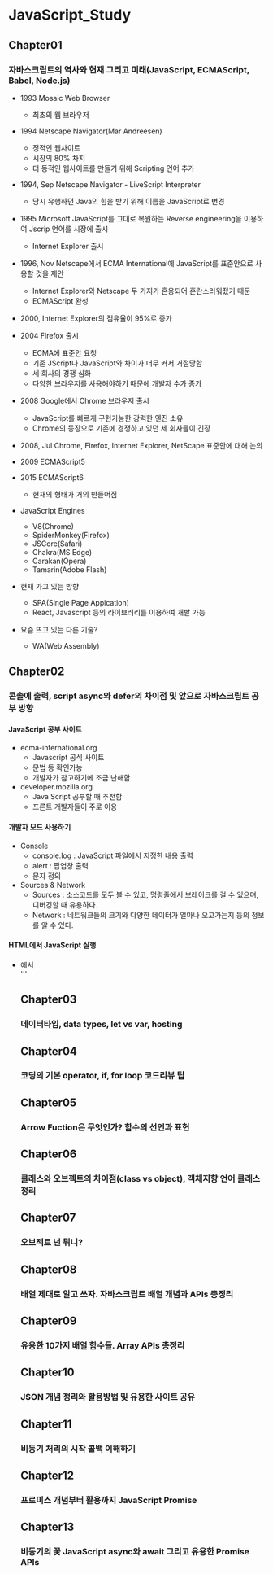 # JavaScript_Study
## Chapter01
### 자바스크립트의 역사와 현재 그리고 미래(JavaScript, ECMAScript, Babel, Node.js)
- 1993 Mosaic Web Browser
  - 최초의 웹 브라우저
- 1994 Netscape Navigator(Mar Andreesen) 
  - 정적인 웹사이트
  - 시장의 80% 차지
  - 더 동적인 웹사이트를 만들기 위해 Scripting 언어 추가
- 1994, Sep Netscape Navigator - LiveScript Interpreter
  - 당시 유행하던 Java의 힘을 받기 위해 이름을 JavaScript로 변경
- 1995 Microsoft JavaScript를 그대로 복원하는 Reverse engineering을 이용하여 Jscrip 언어를 시장에 출시
  - Internet Explorer 출시
- 1996, Nov Netscape에서 ECMA International에 JavaScript를 표준안으로 사용할 것을 제안
  - Internet Explorer와 Netscape 두 가지가 혼용되어 혼란스러워졌기 때문
  - ECMAScript 완성
- 2000, Internet Explorer의 점유율이 95%로 증가
- 2004 Firefox 출시
  - ECMA에 표준안 요청
  - 기존 JScript나 JavaScript와 차이가 너무 커서 거절당함
  - 세 회사의 경쟁 심화
  - 다양한 브라우저를 사용해야하기 때문에 개발자 수가 증가
- 2008 Google에서 Chrome 브라우저 출시
  - JavaScript를 빠르게 구현가능한 강력한 엔진 소유
  - Chrome의 등장으로 기존에 경쟁하고 있던 세 회사들이 긴장
- 2008, Jul Chrome, Firefox, Internet Explorer, NetScape 표준안에 대해 논의
- 2009 ECMAScript5
- 2015 ECMAScript6
  - 현재의 형태가 거의 만들어짐
 
 
- JavaScript Engines
  - V8(Chrome)
  - SpiderMonkey(Firefox)
  - JSCore(Safari)
  - Chakra(MS Edge)
  - Carakan(Opera)
  - Tamarin(Adobe Flash)

- 현재 가고 있는 방향
  - SPA(Single Page Appication)
  - React, Javascript 등의 라이브러리를 이용하여 개발 가능
 
- 요즘 뜨고 있는 다른 기술?
  - WA(Web Assembly)


## Chapter02
### 콘솔에 출력, script async와 defer의 차이점 및 앞으로 자바스크립트 공부 방향
#### JavaScript 공부 사이트
- ecma-international.org
  - Javascript 공식 사이트
  - 문법 등 확인가능
  - 개발자가 참고하기에 조금 난해함
- developer.mozilla.org
  - Java Script 공부할 때 추천함
  - 프론트 개발자들이 주로 이용

#### 개발자 모드 사용하기
- Console
  - console.log : JavaScript 파일에서 지정한 내용 출력
  - alert : 팝업창 출력
  - 문자 정의
- Sources & Network
  - Sources : 소스코드를 모두 볼 수 있고, 명령줄에서 브레이크를 걸 수 있으며, 디버깅할 때 유용하다.
  - Network : 네트워크들의 크기와 다양한 데이터가 얼마나 오고가는지 등의 정보를 알 수 있다.

#### HTML에서 JavaScript 실행
- <head>에서 <script> 실행
'''html
  <!DOCTYPE html>
<html lang="en">
<head>
    <meta charset="UTF-8">
    <meta http-equiv="X-UA-Compatible" content="IE=edge">
    <meta name="viewport" content="width=device-width, initial-scale=1.0">
    <title>Document</title>
    <script src="main.js"></script>
</head>
<body>
    <div></div>
</body>
</html>
'''

  ## Chapter03
### 데이터타입, data types, let vs var, hosting

## Chapter04
### 코딩의 기본 operator, if, for loop 코드리뷰 팁

## Chapter05
### Arrow Fuction은 무엇인가? 함수의 선언과 표현

## Chapter06
### 클래스와 오브젝트의 차이점(class vs object), 객체지향 언어 클래스 정리

## Chapter07
### 오브젝트 넌 뭐니?

## Chapter08
### 배열 제대로 알고 쓰자. 자바스크립트 배열 개념과 APIs 총정리

## Chapter09
### 유용한 10가지 배열 함수들. Array APIs 총정리

## Chapter10
### JSON 개념 정리와 활용방법 및 유용한 사이트 공유

## Chapter11
### 비동기 처리의 시작 콜백 이해하기

## Chapter12
### 프로미스 개념부터 활용까지 JavaScript Promise

## Chapter13
### 비동기의 꽃 JavaScript async와 await 그리고 유용한 Promise APIs


